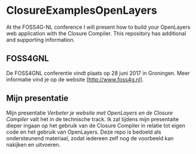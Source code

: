 # ClosureExamplesOpenLayers
At the FOSS4G-NL conference I will present how to build your OpenLayers web application with the Closure Compiler. This repository has additional and supporting information.

## FOSS4GNL

De FOSS4GNL conferentie vindt plaats op 28 juni 2017 in Groningen. Meer
informatie vind je op de website [http://www.foss4g.nl].

## Mijn presentatie

Mijn presentatie *Verbeter je website met OpenLayers en de Closure Compiler*
valt het in de technische track. Ik zal tijdens mijn presentaite dieper ingaan
op het gebruik van de Closure Compiler in relatie tot eigen code en het gebruik
van OpenLayers. Deze repo is bedoeld als ondersteunend materiaal, zodat iedereen
zelf nog de voorbeeld kan nakijken en uitvoeren.
